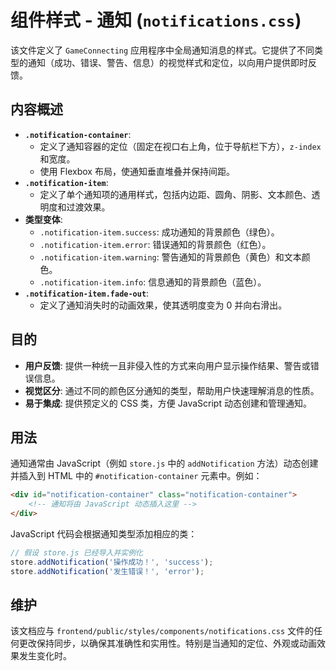 # 组件样式 - 通知 (`notifications.css`)

该文件定义了 `GameConnecting` 应用程序中全局通知消息的样式。它提供了不同类型的通知（成功、错误、警告、信息）的视觉样式和定位，以向用户提供即时反馈。

## 内容概述

-   **`.notification-container`**: 
    -   定义了通知容器的定位（固定在视口右上角，位于导航栏下方），`z-index` 和宽度。
    -   使用 Flexbox 布局，使通知垂直堆叠并保持间距。
-   **`.notification-item`**: 
    -   定义了单个通知项的通用样式，包括内边距、圆角、阴影、文本颜色、透明度和过渡效果。
-   **类型变体**: 
    -   `.notification-item.success`: 成功通知的背景颜色（绿色）。
    -   `.notification-item.error`: 错误通知的背景颜色（红色）。
    -   `.notification-item.warning`: 警告通知的背景颜色（黄色）和文本颜色。
    -   `.notification-item.info`: 信息通知的背景颜色（蓝色）。
-   **`.notification-item.fade-out`**: 
    -   定义了通知消失时的动画效果，使其透明度变为 0 并向右滑出。

## 目的

-   **用户反馈**: 提供一种统一且非侵入性的方式来向用户显示操作结果、警告或错误信息。
-   **视觉区分**: 通过不同的颜色区分通知的类型，帮助用户快速理解消息的性质。
-   **易于集成**: 提供预定义的 CSS 类，方便 JavaScript 动态创建和管理通知。

## 用法

通知通常由 JavaScript（例如 `store.js` 中的 `addNotification` 方法）动态创建并插入到 HTML 中的 `#notification-container` 元素中。例如：

```html
<div id="notification-container" class="notification-container">
    <!-- 通知将由 JavaScript 动态插入这里 -->
</div>
```

JavaScript 代码会根据通知类型添加相应的类：

```javascript
// 假设 store.js 已经导入并实例化
store.addNotification('操作成功！', 'success');
store.addNotification('发生错误！', 'error');
```

## 维护

该文档应与 `frontend/public/styles/components/notifications.css` 文件的任何更改保持同步，以确保其准确性和实用性。特别是当通知的定位、外观或动画效果发生变化时。

